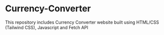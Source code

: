 # Currency-Converter
This repository includes Currency Converter website built using HTML/CSS (Tailwind CSS), Javascript and Fetch API
